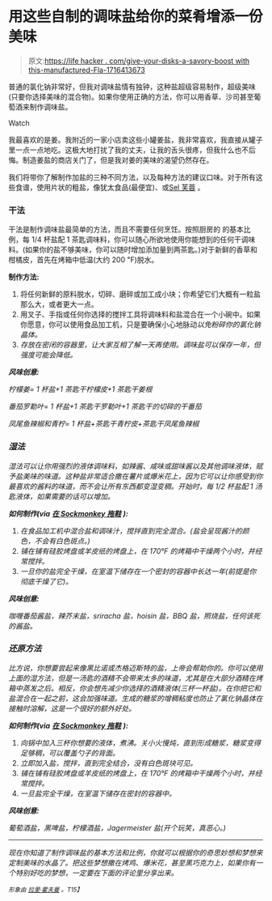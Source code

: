 # 用这些自制的调味盐给你的菜肴增添一份美味

> 原文:[https://life hacker . com/give-your-disks-a-savory-boost with this-manufactured-Fla-1716413673](https://lifehacker.com/give-your-dishes-a-savory-boost-with-these-homemade-fla-1716413673)

普通的氯化钠非常好，但我对调味盐情有独钟，这种盐超级容易制作，超级美味(只要你选择美味的混合物)。如果你使用正确的方法，你可以用香草、沙司甚至葡萄酒来制作调味盐。

Watch

我最喜欢的是姜。我附近的一家小店卖这些小罐姜盐，我非常喜欢，我直接从罐子里一点一点地吃。这极大地打扰了我的丈夫，让我的舌头很疼，但我什么也不后悔。制造姜盐的商店关门了，但是我对姜的美味的渴望仍然存在。

我们将带你了解制作加盐的三种不同方法，以及每种方法的建议口味。对于所有这些食谱，使用片状的粗盐，像犹太食品(最便宜)、或[Sel 芙蓉](https://en.wikipedia.org/wiki/Fleur_de_sel) 。

### 干法

干法是制作调味盐最简单的方法，而且不需要任何烹饪。按照厨房的 的基本比例，每 1/4 杯盐配 1 茶匙调味料，你可以随心所欲地使用你能想到的任何干调味料。(如果你的盐不够美味，你可以随时增加添加量到两茶匙。)对于新鲜的香草和柑橘皮，首先在烤箱中低温(大约 200 ℉)脱水。

**制作方法:**

1.  将任何新鲜的原料脱水，切碎、磨碎或加工成小块；你希望它们大概有一粒盐那么大，或者更大一点。
2.  用叉子、手指或任何你选择的搅拌工具将调味料和盐混合在一个小碗中。如果你愿意，你可以使用食品加工机，只是要确保小心地脉动*以免粉碎你的氯化钠晶体。*
3.  *存放在密闭的容器里，让大家互相了解一天再使用。调味盐可以保存一年，但强度可能会降低。*

***风味创意:***

*柠檬姜= 1 杯盐+1 茶匙干柠檬皮+1 茶匙干姜根*

*番茄罗勒叶= 1 杯盐+1 茶匙干罗勒叶+1 茶匙干的切碎的干番茄*

*凤尾鱼辣椒和青柠= 1 杯盐+茶匙干青柠皮+茶匙干凤尾鱼辣椒*

### *湿法*

*湿法可以让你用强烈的液体调味料，如辣酱、咸味或甜味酱以及其他调味液体，赋予盐美味的味道。这种盐非常适合撒在薯片或爆米花上，因为它可以让你感受到你最喜欢的酱料的味道，而不会让所有东西都变湿变稠。开始时，每 1/2 杯盐配 1 汤匙液体，如果需要的话可以增加。* 

***如何制作(via** [**在 Sockmonkey 拖鞋**](http://www.insockmonkeyslippers.com/homemade-flavored-salts) **):***

1.  *在食品加工机中混合盐和调味汁，搅拌直到完全混合。(盐会呈现酱汁的颜色，不会有白色斑点。)*
2.  *铺在铺有硅胶烤盘或羊皮纸的烤盘上，在 170°F 的烤箱中干燥两个小时，并经常搅拌。*
3.  *一旦你的盐完全干燥，在室温下储存在一个密封的容器中长达一年(前提是你彻底干燥了它)。*

***风味创意:***

*咖喱番茄酱盐，辣芥末盐，sriracha 盐，hoisin 盐，BBQ 盐，照烧盐，*任何该死的酱盐*。*

### *还原方法*

*比方说，你想要尝起来像黑比诺或杰格迈斯特的盐，上帝会帮助你的。你可以使用上面的湿方法，但是一汤匙的酒精不会带来太多的味道，尤其是在大部分酒精在烤箱中蒸发之后。相反，你会想先减少你选择的酒精液体(三杯一杯盐)。在你把它和盐混合在一起之前，这会加强味道。生成的糖浆的增稠粘度也防止了氯化钠晶体在接触时溶解，这是一个很好的额外好处。* 

***如何制作(via** [**在 Sockmonkey 拖鞋**](http://www.insockmonkeyslippers.com/homemade-flavored-salts) **):***

1.  *向锅中加入三杯你想要的液体，煮沸。关小火慢炖，直到形成糖浆，糖浆变得足够稠，可以覆盖勺子的背面。*
2.  *立即加入盐，搅拌，直到完全结合，没有白色斑块可见。*
3.  *铺在铺有硅胶烤盘或羊皮纸的烤盘上，在 170°F 的烤箱中干燥两个小时，并经常搅拌。*
4.  *一旦盐完全干燥，在室温下储存在密封的容器中。*

***风味创意:***

*葡萄酒盐，黑啤盐，柠檬酒盐，Jagermeister 盐(开个玩笑，真恶心。)*

* * *

*现在你知道了制作调味盐的基本方法和比例，你就可以根据你的奇思妙想和梦想来定制美味的水晶了。把这些梦想撒在烤鸡、爆米花，甚至黑巧克力上，如果你有一个特别好吃的梦想，一定要在下面的评论里分享出来。* 

*<small>*形象由*</small> [<small>*拉里·霍夫曼*</small>](https://www.flickr.com/photos/dinesarasota/4812611934/) <small>*。*T15】</small>*